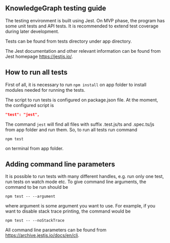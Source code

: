 ## KnowledgeGraph testing guide

The testing environment is built using Jest. On MVP phase, the program has some unit tests and API tests. It is recommended to extend test coverage during later development.

Tests can be found from tests directory under app directory.

The Jest documentation and other relevant information can be found from Jest homepage https://jestjs.io/.

## How to run all tests

First of all, it is necessary to run `npm install` on app folder to install modules needed for running the tests.

The script to run tests is configured on package.json file. At the moment, the configured script is

```json
"test": "jest",
```

The command `jest` will find all files with suffix .test.js/ts and .spec.ts/js from app folder and run them. So, to run all tests run command

```
npm test
```

on terminal from app folder.

## Adding command line parameters

It is possible to run tests with many different handles, e.g. run only one test, run tests on watch mode etc. To give command line arguments, the command to be run should be

```
npm test -- --argument
```

where argument is some argument you want to use. For example, if you want to disable stack trace printing, the command would be

```
npm test -- --noStackTrace
```

All command line parameters can be found from https://archive.jestjs.io/docs/en/cli.
